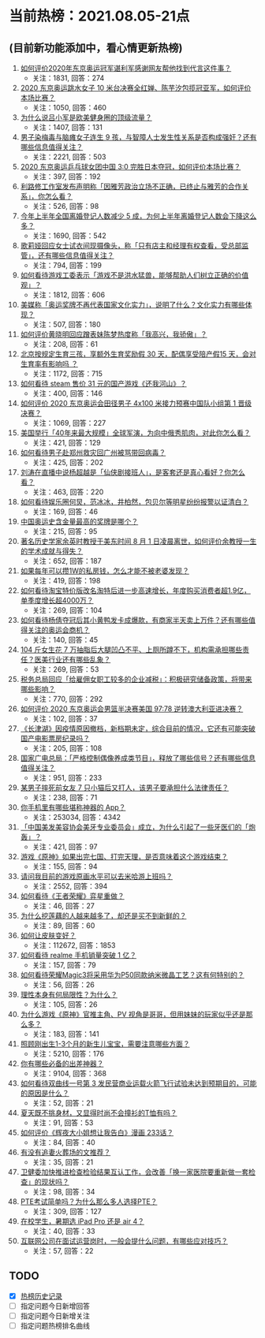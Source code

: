 # 当前热榜：2021.08.05-21点
## (目前新功能添加中，看心情更新热榜)
1. [如何评价2020年东京奥运冠军谌利军感谢网友帮他找到代言这件事？](https://www.zhihu.com/question/476996059)
    * 关注：1831, 回答：274
2. [2020 东京奥运跳水女子 10 米台决赛全红婵、陈芋汐包揽冠亚军，如何评价本场比赛？](https://www.zhihu.com/question/477472476)
    * 关注：1050, 回答：460
3. [为什么说吕小军是欧美健身圈的顶级流量？](https://www.zhihu.com/question/476674229)
    * 关注：1407, 回答：131
4. [男子染梅毒与脑瘫女子连生 9 孩，与智障人士发生性关系是否构成强奸？还有哪些信息值得关注？](https://www.zhihu.com/question/477312828)
    * 关注：2221, 回答：503
5. [2020 东京奥运乒乓球女团中国 3:0 完胜日本夺冠，如何评价本场比赛？](https://www.zhihu.com/question/477548190)
    * 关注：397, 回答：192
6. [利路修工作室发布声明称「因雅芳政治立场不正确，已终止与雅芳的合作关系」，你怎么看？](https://www.zhihu.com/question/477313101)
    * 关注：526, 回答：98
7. [今年上半年全国离婚登记人数减少 5 成，为何上半年离婚登记人数会下降这么多？](https://www.zhihu.com/question/477419969)
    * 关注：1690, 回答：542
8. [歌莉娅回应女士试衣间现摄像头，称「只有店主和经理有权查看，受总部监管」，还有哪些信息值得关注？](https://www.zhihu.com/question/477320116)
    * 关注：794, 回答：199
9. [如何看待游戏工委表示「游戏不是洪水猛兽，能够帮助人们树立正确的价值观」？](https://www.zhihu.com/question/477252691)
    * 关注：1812, 回答：606
10. [美媒称「奥运奖牌不再代表国家文化实力」，说明了什么？文化实力有哪些体现？](https://www.zhihu.com/question/477511503)
    * 关注：507, 回答：180
11. [如何评价黄晓明回应蹭表妹陈梦热度称「我高兴，我骄傲」？](https://www.zhihu.com/question/477131964)
    * 关注：208, 回答：61
12. [北京按规定生育三孩，享额外生育奖励假 30 天，配偶享受陪产假15 天，会对生育率有影响吗 ？](https://www.zhihu.com/question/477388491)
    * 关注：1172, 回答：715
13. [如何看待 steam 售价 31 元的国产游戏《还我河山》？](https://www.zhihu.com/question/476561562)
    * 关注：400, 回答：146
14. [如何评价 2020 东京奥运会田径男子 4x100 米接力预赛中国队小组第 1 晋级决赛？](https://www.zhihu.com/question/477409858)
    * 关注：1069, 回答：227
15. [美国举行「40年来最大规模」全球军演，为向中俄秀肌肉，对此你怎么看？](https://www.zhihu.com/question/477495149)
    * 关注：421, 回答：129
16. [如何看待男子赴郑州救灾回广州被骂带回病毒？](https://www.zhihu.com/question/476914973)
    * 关注：425, 回答：202
17. [刘涛在直播中说杨超越是「仙侠剧接班人」，是客套还是真心看好？你怎么看？](https://www.zhihu.com/question/477362817)
    * 关注：463, 回答：220
18. [如何看待娱乐圈何炅，范冰冰，井柏然，包贝尔等明星纷纷报警以证清白？](https://www.zhihu.com/question/477305071)
    * 关注：169, 回答：46
19. [中国奥运史含金量最高的奖牌是哪个？](https://www.zhihu.com/question/475991110)
    * 关注：215, 回答：95
20. [著名历史学家余英时教授于美东时间 8 月 1 日凌晨离世，如何评价余教授一生的学术成就与得失？](https://www.zhihu.com/question/477412549)
    * 关注：652, 回答：187
21. [如果每年可以攒1W的私房钱，怎么才能不被老婆发现？](https://www.zhihu.com/question/477263935)
    * 关注：419, 回答：198
22. [如何看待淘宝特价版改名淘特后进一步高速增长，年度购买消费者超1.9亿，单季度增长超4000万？](https://www.zhihu.com/question/477201066)
    * 关注：269, 回答：104
23. [如何看待杨倩夺冠后其小黄鸭发卡成爆款，有商家半天卖上万件？还有哪些值得关注的奥运会商机？](https://www.zhihu.com/question/475574318)
    * 关注：140, 回答：45
24. [104 斤女生花 7 万抽脂后大腿凹凸不平、上厕所蹲不下，机构需承担哪些责任？医美行业还有哪些乱象？](https://www.zhihu.com/question/477427543)
    * 关注：269, 回答：53
25. [税务总局回应「给雇佣女职工较多的企业减税」：积极研究储备政策，将带来哪些影响？](https://www.zhihu.com/question/477310718)
    * 关注：770, 回答：292
26. [如何评价 2020 东京奥运会男篮半决赛美国 97:78 逆转澳大利亚进决赛？](https://www.zhihu.com/question/477446657)
    * 关注：102, 回答：37
27. [《长津湖》因疫情原因撤档，新档期未定，综合目前的情况，它还有可能突破国产电影票房纪录吗？](https://www.zhihu.com/question/475105580)
    * 关注：205, 回答：108
28. [国家广电总局：「严格控制偶像养成类节目」，释放了哪些信号？还有哪些信息值得关注？](https://www.zhihu.com/question/477069529)
    * 关注：951, 回答：233
29. [某男子摔死前女友 7 只小猫后又打人，该男子要承担什么法律责任？](https://www.zhihu.com/question/477524433)
    * 关注：238, 回答：71
30. [你手机里有哪些堪称神器的 App？](https://www.zhihu.com/question/52060765)
    * 关注：253034, 回答：4342
31. [「中国美发美容协会美牙专业委员会」成立，为什么引起了一些牙医们的「炮轰」？](https://www.zhihu.com/question/476880464)
    * 关注：421, 回答：97
32. [游戏《原神》如果出完七国、打完天理，是否意味着这个游戏结束？](https://www.zhihu.com/question/473834747)
    * 关注：155, 回答：94
33. [请问我目前的游戏原画水平可以去米哈游上班吗？](https://www.zhihu.com/question/441867303)
    * 关注：2552, 回答：394
34. [如何看待《王者荣耀》弈星重做？](https://www.zhihu.com/question/477224750)
    * 关注：46, 回答：27
35. [为什么挖莲藕的人越来越多了，却还是买不到新鲜的？](https://www.zhihu.com/question/477228441)
    * 关注：89, 回答：60
36. [如何让皮肤变好？](https://www.zhihu.com/question/28259314)
    * 关注：112672, 回答：1853
37. [如何看待 realme 手机销量突破 1 亿？](https://www.zhihu.com/question/477409200)
    * 关注：157, 回答：79
38. [如何看待荣耀Magic3将采用华为P50同款纳米微晶工艺？这有何特别的？](https://www.zhihu.com/question/477482890)
    * 关注：56, 回答：26
39. [理性本身有何局限性？为什么？](https://www.zhihu.com/question/266768424)
    * 关注：105, 回答：26
40. [为什么游戏《原神》官推主角、PV 视角是哥哥，但用妹妹的玩家似乎还是那么多？](https://www.zhihu.com/question/457175688)
    * 关注：183, 回答：141
41. [照顾刚出生1-3个月的新生儿宝宝，需要注意哪些方面？](https://www.zhihu.com/question/296288691)
    * 关注：5210, 回答：176
42. [你有哪些必备的出差神器？](https://www.zhihu.com/question/20819866)
    * 关注：9104, 回答：368
43. [如何看待双曲线一号第 3 发民营商业运载火箭飞行试验未达到预期目的，可能的原因是什么？](https://www.zhihu.com/question/477101393)
    * 关注：52, 回答：21
44. [夏天既不挑身材，又显得时尚不会撞衫的T恤有吗？](https://www.zhihu.com/question/458016890)
    * 关注：91, 回答：53
45. [如何评价《辉夜大小姐想让我告白》漫画 233话？](https://www.zhihu.com/question/477142738)
    * 关注：84, 回答：40
46. [有没有追妻火葬场的文推荐？](https://www.zhihu.com/question/473025957)
    * 关注：35, 回答：21
47. [卫健委加快推进检查检验结果互认工作，会改善「换一家医院要重新做一套检查」的现状吗？](https://www.zhihu.com/question/473092116)
    * 关注：98, 回答：34
48. [PTE考试简单吗？为什么那么多人选择PTE？](https://www.zhihu.com/question/331311473)
    * 关注：309, 回答：127
49. [在校学生，暑期选 iPad Pro 还是 air 4？](https://www.zhihu.com/question/476604669)
    * 关注：40, 回答：33
50. [互联网公司在面试运营岗时，一般会提什么问题，有哪些应对技巧？](https://www.zhihu.com/question/422316923)
    * 关注：57, 回答：22
## TODO
* [x] [热榜历史记录](hot_history/AllHot.md)
* [ ] 指定问题今日新增回答
* [ ] 指定问题今日新增关注
* [ ] 指定问题热榜排名曲线
